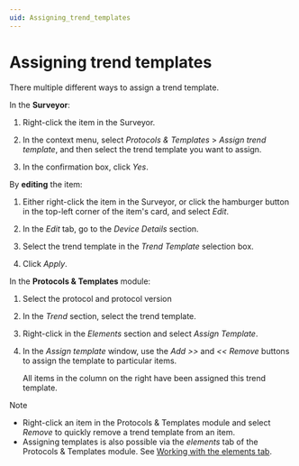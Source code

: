 ```yaml
---
uid: Assigning_trend_templates
---
```


# Assigning trend templates

There multiple different ways to assign a trend template.

In the **Surveyor**:

1. Right-click the item in the Surveyor.

1. In the context menu, select *Protocols & Templates* > *Assign trend template*, and then select the trend template you want to assign.

1. In the confirmation box, click *Yes*.

By **editing** the item:

1. Either right-click the item in the Surveyor, or click the hamburger button in the top-left corner of the item's card, and select *Edit*.

1. In the *Edit* tab, go to the *Device Details* section.

1. Select the trend template in the *Trend Template* selection box.

1. Click *Apply*.

In the **Protocols & Templates** module:

1. Select the protocol and protocol version

1. In the *Trend* section, select the trend template.

1. Right-click in the *Elements* section and select *Assign Template*.

1. In the *Assign template* window, use the *Add \>\>* and *\<\< Remove* buttons to assign the template to particular items.

   All items in the column on the right have been assigned this trend template.

> [!NOTE]
>
> - Right-click an item in the Protocols & Templates module and select *Remove* to quickly remove a trend template from an item.
> - Assigning templates is also possible via the *elements* tab of the Protocols & Templates module. See [Working with the elements tab](xref:Working_with_the_elements_tab).
